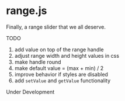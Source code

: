 # range.js
Finally, a range slider that we all deserve.

TODO

1. add value on top of the range handle
2. adjust range width and height values in css
5. make handle round
7. make default value = (max + min) / 2
8. improve behavior if styles are disabled
9. add `setValue` and `getValue` functionality

Under Development
